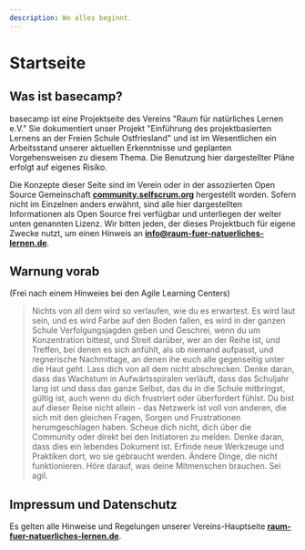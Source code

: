 ```yaml
---
description: Wo alles beginnt.
---
```


# Startseite

## Was ist basecamp?

basecamp ist eine Projektseite des Vereins "Raum für natürliches Lernen e.V." Sie dokumentiert unser Projekt "Einführung des projektbasierten Lernens an der Freien Schule Ostfriesland" und ist im Wesentlichen ein Arbeitsstand unserer aktuellen Erkenntnisse und geplanten Vorgehensweisen zu diesem Thema. Die Benutzung hier dargestellter Pläne erfolgt auf eigenes Risiko.

Die Konzepte dieser Seite sind im Verein oder in der assoziierten Open Source Gemeinschaft [**community.selfscrum.org**](https://community.selfscrum.org) hergestellt worden. Sofern nicht im Einzelnen anders erwähnt, sind alle hier dargestellten Informationen als Open Source frei verfügbar und unterliegen der weiter unten genannten Lizenz. Wir bitten jeden, der dieses Projektbuch für eigene Zwecke nutzt, um einen Hinweis an [**info@raum-fuer-natuerliches-lernen.de**](mailto:info@raum-fuer-natuerliches-lernen.de). 

## Warnung vorab

\(Frei nach einem Hinweies bei den Agile Learning Centers\)

> Nichts von all dem wird so verlaufen, wie du es erwartest. Es wird laut sein, und es wird Farbe auf den Boden fallen, es wird in der ganzen Schule Verfolgungsjagden geben und Geschrei, wenn du um Konzentration bittest, und Streit darüber, wer an der Reihe ist, und Treffen, bei denen es sich anfühlt, als ob niemand aufpasst, und regnerische Nachmittage, an denen ihe euch alle gegenseitig unter die Haut geht. Lass dich von all dem nicht abschrecken. Denke daran, dass das Wachstum in Aufwärtsspiralen verläuft, dass das Schuljahr lang ist und dass das ganze Selbst, das du in die Schule mitbringst, gültig ist, auch wenn du dich frustriert oder überfordert fühlst. Du bist auf dieser Reise nicht allein - das Netzwerk ist voll von anderen, die sich mit den gleichen Fragen, Sorgen und Frustrationen herumgeschlagen haben. Scheue dich nicht, dich über die Community oder direkt bei den Initiatoren zu melden. Denke daran, dass dies ein lebendes Dokument ist. Erfinde neue Werkzeuge und Praktiken dort, wo sie gebraucht werden. Ändere Dinge, die nicht funktionieren. Höre darauf, was deine Mitmenschen brauchen. Sei agil.

## Impressum und Datenschutz

Es gelten alle Hinweise und Regelungen unserer Vereins-Hauptseite [**raum-fuer-natuerliches-lernen.de**](https://raum-fuer-natuerliches-lernen.de).



